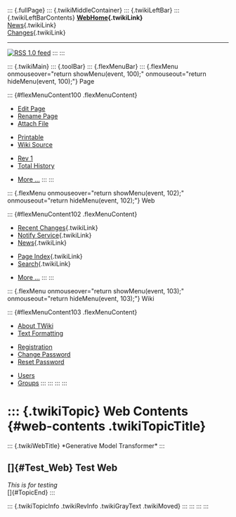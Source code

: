 ::: {.fullPage}
::: {.twikiMiddleContainer}
::: {.twikiLeftBar}
::: {.twikiLeftBarContents}
**[WebHome](WebHome){.twikiLink}**\
[News](WebNews){.twikiLink}\
[Changes](WebChanges){.twikiLink}

------------------------------------------------------------------------

[![](http://www.program-transformation.org/twiki/pub/rss.gif "RSS 1.0 feed")](WebRss@skin=rss)
:::
:::

::: {.twikiMain}
::: {.toolBar}
::: {.flexMenuBar}
::: {.flexMenu onmouseover="return showMenu(event, 100);" onmouseout="return hideMenu(event, 100);"}
Page

::: {#flexMenuContent100 .flexMenuContent}
-   [Edit
    Page](http://www.program-transformation.org/edit/Gmt/WebContents?t=1536827561)
-   [Rename
    Page](http://www.program-transformation.org/rename/Gmt/WebContents)
-   [Attach
    File](http://www.program-transformation.org/attach/Gmt/WebContents)

<!-- -->

-   [Printable](http://www.program-transformation.org/view/Gmt/WebContents?skin=print.pattern)
-   [Wiki
    Source](http://www.program-transformation.org/view/Gmt/WebContents?skin=text&raw=on&contenttype=text/plain)

<!-- -->

-   [Rev
    1](http://www.program-transformation.org/view/Gmt/WebContents?rev=1.1)
-   [Total
    History](http://www.program-transformation.org/rdiff/Gmt/WebContents)

<!-- -->

-   [More
    \...](http://www.program-transformation.org/oops/Gmt/WebContents?template=oopsmore&param1=1.1&param2=1.1)
:::
:::

::: {.flexMenu onmouseover="return showMenu(event, 102);" onmouseout="return hideMenu(event, 102);"}
Web

::: {#flexMenuContent102 .flexMenuContent}
-   [Recent Changes](WebChanges){.twikiLink}
-   [Notify Service](WebNotify){.twikiLink}
-   [News](WebNews){.twikiLink}

<!-- -->

-   [Page Index](WebIndex){.twikiLink}
-   [Search](WebSearch){.twikiLink}

<!-- -->

-   [More
    \...](http://www.program-transformation.org/oops/Gmt/WebContents?template=oopsmore&param1=1.1&param2=1.1)
:::
:::

::: {.flexMenu onmouseover="return showMenu(event, 103);" onmouseout="return hideMenu(event, 103);"}
Wiki

::: {#flexMenuContent103 .flexMenuContent}
-   [About
    TWiki](http://www.program-transformation.org/view/TWiki/WebHome)
-   [Text
    Formatting](http://www.program-transformation.org/view/TWiki/TextFormattingRules)

<!-- -->

-   [Registration](http://www.program-transformation.org/view/TWiki/TWikiRegistration)
-   [Change
    Password](http://www.program-transformation.org/view/TWiki/ChangePassword)
-   [Reset
    Password](http://www.program-transformation.org/view/TWiki/ResetPassword)

<!-- -->

-   [Users](http://www.program-transformation.org/view/Main/TWikiUsers)
-   [Groups](http://www.program-transformation.org/view/Main/TWikiGroups)
:::
:::
:::
:::

::: {.twikiTopic}
Web Contents {#web-contents .twikiTopicTitle}
============

::: {.twikiWebTitle}
\*Generative Model Transformer\*
:::

[]{#Test_Web} Test Web
----------------------

*This is for testing*\
[]{#TopicEnd}
:::

::: {.twikiTopicInfo .twikiRevInfo .twikiGrayText .twikiMoved}
:::
:::
:::
:::
